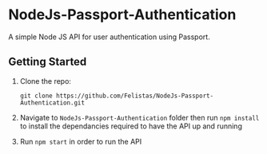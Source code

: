 # NodeJs-Passport-Authentication
A simple Node JS API for user authentication using Passport.

## Getting Started
1. Clone the repo:

       git clone https://github.com/Felistas/NodeJs-Passport-Authentication.git

2. Navigate to `NodeJs-Passport-Authentication` folder then run `npm install` to install the dependancies required to have the API up and running

3. Run `npm start` in order to run the API


